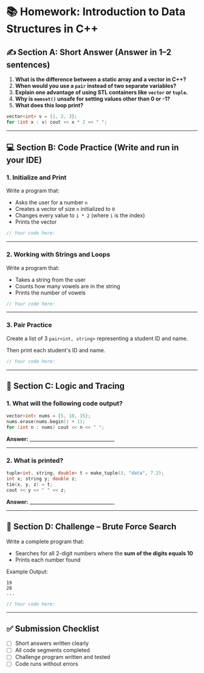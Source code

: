 
# 📚 Homework: Introduction to Data Structures in C++

## ✍️ Section A: Short Answer (Answer in 1–2 sentences)

1. **What is the difference between a static array and a vector in C++?**
2. **When would you use a `pair` instead of two separate variables?**
3. **Explain one advantage of using STL containers like `vector` or `tuple`.**
4. **Why is `memset()` unsafe for setting values other than 0 or -1?**
5. **What does this loop print?**

```cpp
vector<int> v = {1, 2, 3};
for (int x : v) cout << x * 2 << " ";
```

---

## 💻 Section B: Code Practice (Write and run in your IDE)

### 1. **Initialize and Print**

Write a program that:

* Asks the user for a number `n`
* Creates a vector of size `n` initialized to `0`
* Changes every value to `i * 2` (where `i` is the index)
* Prints the vector

```cpp
// Your code here:
```

---

### 2. **Working with Strings and Loops**

Write a program that:

* Takes a string from the user
* Counts how many vowels are in the string
* Prints the number of vowels

```cpp
// Your code here:
```

---

### 3. **Pair Practice**

Create a list of 3 `pair<int, string>` representing a student ID and name.

Then print each student's ID and name.

```cpp
// Your code here:
```

---

## 🧠 Section C: Logic and Tracing

### 1. What will the following code output?

```cpp
vector<int> nums = {5, 10, 15};
nums.erase(nums.begin() + 1);
for (int n : nums) cout << n << " ";
```

**Answer:** ___________________________________

---

### 2. What is printed?

```cpp
tuple<int, string, double> t = make_tuple(3, "data", 7.2);
int x; string y; double z;
tie(x, y, z) = t;
cout << y << " " << z;
```

**Answer:** ___________________________________

---

## 🎯 Section D: Challenge – Brute Force Search

Write a complete program that:

* Searches for all 2-digit numbers where the **sum of the digits equals 10**
* Prints each number found

Example Output:

```
19
28
...
```

```cpp
// Your code here:
```

---

## ✅ Submission Checklist

* [ ] Short answers written clearly
* [ ] All code segments completed
* [ ] Challenge program written and tested
* [ ] Code runs without errors
